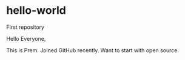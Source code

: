 # hello-world
First repository

Hello Everyone,

This is Prem. Joined GitHub recently. Want to start with open source.
